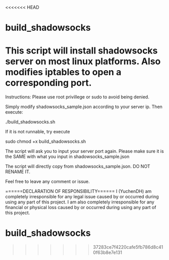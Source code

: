 <<<<<<< HEAD
# build_shadowsocks
This script will install shadowsocks server on most linux platforms. Also modifies iptables to open a corresponding port.
=======
Instructions:
Please use root privillege or sudo to avoid being denied.

Simply modify shadowsocks_sample.json according to your server ip. Then execute:

./build_shadowsocks.sh

If it is not runnable, try execute

sudo chmod +x build_shadowsocks.sh

The script will ask you to input your server port again. Please make sure it is the SAME with what you input in shadowsocks_sample.json

The script will directly copy from shadowsocks_sample.json. DO NOT RENAME IT.

Feel free to leave any comment or issue.

======DECLARATION OF RESPONSIBILITY======
I (YuchenDH) am completely irresponsible for any legal issue caused by or occurred during using any part of this project. I am also completely irresponsible for any financial or physical loss caused by or occurred during using any part of this project.

# build_shadowsocks
>>>>>>> 37283ce7f4220cafe5fb786d8c410f63b8e7e131
